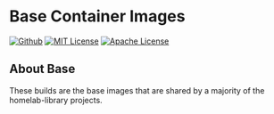 # Base Container Images

[![Github](https://img.shields.io/badge/repo-github-brightgreen)](https://github.com/homelab-library/base/)
[![MIT License](https://img.shields.io/badge/license-MIT-blue)](https://raw.githubusercontent.com/homelab-library/base/master/LICENSE-MIT)
[![Apache License](https://img.shields.io/badge/license-Apache-blue)](https://raw.githubusercontent.com/homelab-library/base/master/LICENSE-APACHE)



## About Base



These builds are the base images that are shared by a majority of the
homelab-library projects.

